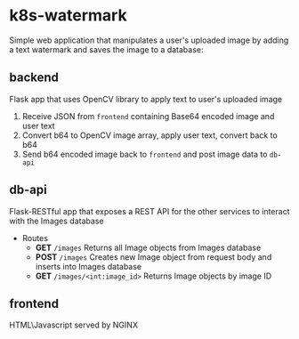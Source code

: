 # k8s-watermark

Simple web application that manipulates a user's uploaded image by adding a text watermark
and saves the image to a database:

## backend

Flask app that uses OpenCV library to apply text to user's uploaded image
1. Receive JSON from `frontend` containing Base64 encoded image and user text
1. Convert b64 to OpenCV image array, apply user text, convert back to b64
1. Send b64 encoded image back to `frontend` and post image data to `db-api`

## db-api

Flask-RESTful app that exposes a REST API for the other services to interact with the Images database

* Routes
    * **GET** `/images` Returns all Image objects from Images database
    * **POST** `/images` Creates new Image object from request body and inserts into Images database
    * **GET** `/images/<int:image_id>` Returns Image objects by image ID
    
## frontend 

HTML\Javascript served by NGINX 
